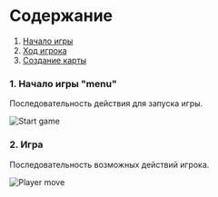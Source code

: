 # Содержание
1. [Начало игры](#1)
2. [Ход игрока](#2)
3. [Создание карты](#3)

### 1. Начало игры "menu"<a name="1"></a>
Последовательность действия для запуска игры.

![Start game](https://github.com/vladpochobut/ShadowKiller/tree/main/Documentation/UML/Activity1.png)

### 2. Игра<a name="2"></a>
Последовательность возможных действий игрока.

![Player move](https://github.com/vladpochobut/ShadowKiller/tree/main/Documentation/UML/Activity/2.png)
  
